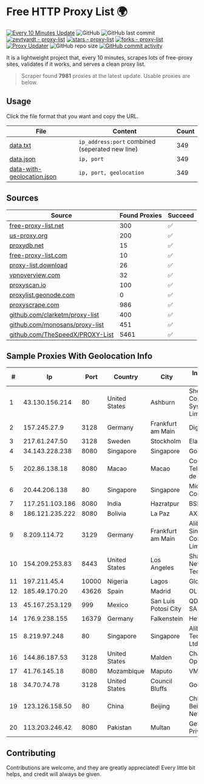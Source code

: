 
# Free HTTP Proxy List 🌍

[![Every 10 Minutes Update](https://github.com/mertguvencli/http-proxy-list/actions/workflows/main.yml/badge.svg?branch=main)](https://github.com/mertguvencli/http-proxy-list/actions/workflows/main.yml)
![GitHub](https://img.shields.io/github/license/mertguvencli/http-proxy-list)
![GitHub last commit](https://img.shields.io/github/last-commit/mertguvencli/http-proxy-list)
[![zevtyardt - proxy-list](https://img.shields.io/static/v1?label=zevtyardt&message=proxy-list&color=blue&logo=github)](https://github.com/zevtyardt/proxy-list "Go to GitHub repo")
[![stars - proxy-list](https://img.shields.io/github/stars/zevtyardt/proxy-list?style=social)](https://github.com/zevtyardt/proxy-list)
[![forks - proxy-list](https://img.shields.io/github/forks/zevtyardt/proxy-list?style=social)](https://github.com/zevtyardt/proxy-list)
[![Proxy Updater](https://github.com/zevtyardt/proxy-list/workflows/Proxy%20Updater/badge.svg)](https://github.com/zevtyardt/proxy-list/actions?query=workflow:"Proxy+Updater")
![GitHub repo size](https://img.shields.io/github/repo-size/zevtyardt/proxy-list)
[![GitHub commit activity](https://img.shields.io/github/commit-activity/m/zevtyardt/proxy-list?logo=commits)](https://github.com/zevtyardt/proxy-list/commits/main)

It is a lightweight project that, every 10 minutes, scrapes lots of free-proxy sites, validates if it works, and serves a clean proxy list.

> Scraper found **7981** proxies at the latest update. Usable proxies are below.

## Usage

Click the file format that you want and copy the URL.

|File|Content|Count|
|----|-------|-----|
|[data.txt](https://raw.githubusercontent.com/mertguvencli/http-proxy-list/main/proxy-list/data.txt)|`ip_address:port` combined (seperated new line)|349|
|[data.json](https://raw.githubusercontent.com/mertguvencli/http-proxy-list/main/proxy-list/data.json)|`ip, port`|349|
|[data-with-geolocation.json](https://raw.githubusercontent.com/mertguvencli/http-proxy-list/main/proxy-list/data-with-geolocation.json)|`ip, port, geolocation`|349|

## Sources

|Source|Found Proxies|Succeed|
|------|-------------|-------|
|[free-proxy-list.net](https://free-proxy-list.net)|300|✅|
|[us-proxy.org](https://www.us-proxy.org)|200|✅|
|[proxydb.net](http://proxydb.net)|15|✅|
|[free-proxy-list.com](https://free-proxy-list.com/?page=&port=&type%5B%5D=http&type%5B%5D=https&up_time=0&search=Search)|10|✅|
|[proxy-list.download](https://www.proxy-list.download/HTTP)|26|✅|
|[vpnoverview.com](https://vpnoverview.com/privacy/anonymous-browsing/free-proxy-servers)|32|✅|
|[proxyscan.io](https://www.proxyscan.io)|100|✅|
|[proxylist.geonode.com](https://proxylist.geonode.com/api/proxy-list?limit=300&page=1&sort_by=lastChecked&sort_type=desc&protocols=http,https)|0|✅|
|[proxyscrape.com](https://api.proxyscrape.com/v2/?request=displayproxies&protocol=http&timeout=10000&country=all&ssl=all&anonymity=all)|986|✅|
|[github.com/clarketm/proxy-list](https://raw.githubusercontent.com/clarketm/proxy-list/master/proxy-list-raw.txt)|400|✅|
|[github.com/monosans/proxy-list](https://raw.githubusercontent.com/monosans/proxy-list/main/proxies/http.txt)|451|✅|
|[github.com/TheSpeedX/PROXY-List](https://raw.githubusercontent.com/TheSpeedX/PROXY-List/master/http.txt)|5461|✅|


## Sample Proxies With Geolocation Info

|#|Ip|Port|Country|City|Internet Service Provider|
|-|--|----|-------|----|-------------------------|
|1|43.130.156.214|80|United States|Ashburn|Shenzhen Tencent Computer Systems Company Limited|
|2|157.245.27.9|3128|Germany|Frankfurt am Main|DigitalOcean, LLC|
|3|217.61.247.50|3128|Sweden|Stockholm|Elastx AB|
|4|34.143.228.238|8080|Singapore|Singapore|Google LLC|
|5|202.86.138.18|8080|Macao|Macao|Companhia de Telecomunicacoes de Macau|
|6|20.44.206.138|80|Singapore|Singapore|Microsoft Corporation|
|7|117.251.103.186|8080|India|Hazratpur|BSNL Internet|
|8|186.121.235.222|8080|Bolivia|La Paz|AXS Bolivia S. A.|
|9|8.209.114.72|3129|Germany|Frankfurt am Main|Alibaba.com Singapore E-Commerce Private Limited|
|10|154.209.253.83|8443|United States|Los Angeles|Shanghai Ruisu Network Technology|
|11|197.211.45.4|10000|Nigeria|Lagos|Globacom Limited|
|12|185.49.170.20|43626|Spain|Madrid|OLIVE|
|13|45.167.253.129|999|Mexico|San Luis Potosí City|QDS NETWORKS SA DE CV|
|14|176.9.238.155|16379|Germany|Falkenstein|Hetzner|
|15|8.219.97.248|80|Singapore|Singapore|Alibaba (US) Technology Co., Ltd.|
|16|144.86.187.53|3128|United States|Malden|Charles River Operation|
|17|41.76.145.18|8080|Mozambique|Maputo|VM  S.A|
|18|34.70.74.78|3128|United States|Council Bluffs|Google LLC|
|19|123.126.158.50|80|China|Beijing|China Unicom Beijing Province Network|
|20|113.203.246.42|8080|Pakistan|Multan|Getlinks (SMC-Private) Limited|



## Contributing

Contributions are welcome, and they are greatly appreciated! Every
little bit helps, and credit will always be given.

